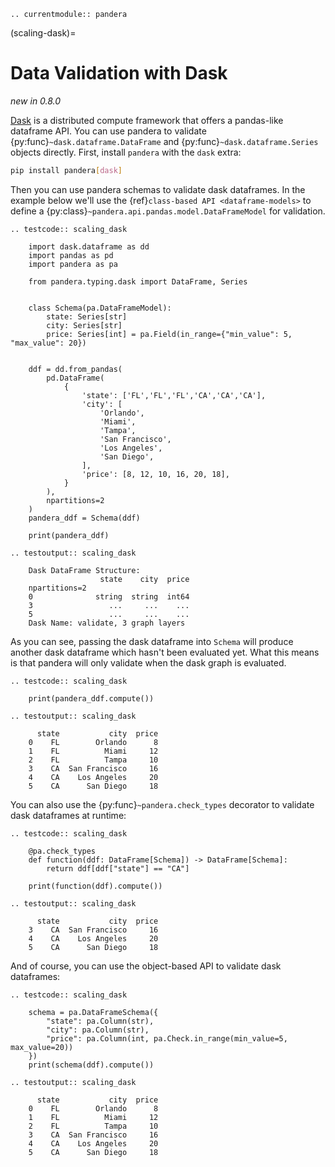```{eval-rst}
.. currentmodule:: pandera
```

(scaling-dask)=

# Data Validation with Dask

*new in 0.8.0*

[Dask](https://docs.dask.org/en/latest/dataframe.html) is a distributed
compute framework that offers a pandas-like dataframe API.
You can use pandera to validate {py:func}`~dask.dataframe.DataFrame`
and {py:func}`~dask.dataframe.Series` objects directly. First, install
`pandera` with the `dask` extra:

```bash
pip install pandera[dask]
```

Then you can use pandera schemas to validate dask dataframes. In the example
below we'll use the {ref}`class-based API <dataframe-models>` to define a
{py:class}`~pandera.api.pandas.model.DataFrameModel` for validation.

```{eval-rst}
.. testcode:: scaling_dask

    import dask.dataframe as dd
    import pandas as pd
    import pandera as pa

    from pandera.typing.dask import DataFrame, Series


    class Schema(pa.DataFrameModel):
        state: Series[str]
        city: Series[str]
        price: Series[int] = pa.Field(in_range={"min_value": 5, "max_value": 20})


    ddf = dd.from_pandas(
        pd.DataFrame(
            {
                'state': ['FL','FL','FL','CA','CA','CA'],
                'city': [
                    'Orlando',
                    'Miami',
                    'Tampa',
                    'San Francisco',
                    'Los Angeles',
                    'San Diego',
                ],
                'price': [8, 12, 10, 16, 20, 18],
            }
        ),
        npartitions=2
    )
    pandera_ddf = Schema(ddf)

    print(pandera_ddf)

```

```{eval-rst}
.. testoutput:: scaling_dask

    Dask DataFrame Structure:
                    state    city  price
    npartitions=2
    0              string  string  int64
    3                 ...     ...    ...
    5                 ...     ...    ...
    Dask Name: validate, 3 graph layers

```

As you can see, passing the dask dataframe into `Schema` will produce
another dask dataframe which hasn't been evaluated yet. What this means is
that pandera will only validate when the dask graph is evaluated.

```{eval-rst}
.. testcode:: scaling_dask

    print(pandera_ddf.compute())

```

```{eval-rst}
.. testoutput:: scaling_dask

      state           city  price
    0    FL        Orlando      8
    1    FL          Miami     12
    2    FL          Tampa     10
    3    CA  San Francisco     16
    4    CA    Los Angeles     20
    5    CA      San Diego     18

```

You can also use the {py:func}`~pandera.check_types` decorator to validate
dask dataframes at runtime:

```{eval-rst}
.. testcode:: scaling_dask

    @pa.check_types
    def function(ddf: DataFrame[Schema]) -> DataFrame[Schema]:
        return ddf[ddf["state"] == "CA"]

    print(function(ddf).compute())

```

```{eval-rst}
.. testoutput:: scaling_dask

      state           city  price
    3    CA  San Francisco     16
    4    CA    Los Angeles     20
    5    CA      San Diego     18

```

And of course, you can use the object-based API to validate dask dataframes:

```{eval-rst}
.. testcode:: scaling_dask

    schema = pa.DataFrameSchema({
        "state": pa.Column(str),
        "city": pa.Column(str),
        "price": pa.Column(int, pa.Check.in_range(min_value=5, max_value=20))
    })
    print(schema(ddf).compute())

```

```{eval-rst}
.. testoutput:: scaling_dask

      state           city  price
    0    FL        Orlando      8
    1    FL          Miami     12
    2    FL          Tampa     10
    3    CA  San Francisco     16
    4    CA    Los Angeles     20
    5    CA      San Diego     18
```

